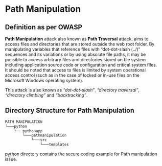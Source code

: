 # Path Manipulation 

## Definition as per OWASP
**Path Manipulation** attack also known as **Path Traversal** attack, aims to access files and directories that are stored outside the web root folder. By manipulating variables that reference files with “dot-dot-slash (../)” sequences and its variations or by using absolute file paths, it may be possible to access arbitrary files and directories stored on file system including application source code or configuration and critical system files. It should be noted that access to files is limited by system operational access control (such as in the case of locked or in-use files on the Microsoft Windows operating system).

This attack is also known as _“dot-dot-slash”_, _“directory traversal”_, _“directory climbing”_ and _“backtracking”_.

## Directory Structure for Path Manipulation
```sh
PATH MANIPULATION
└───python
    └───pythonapp
        └───pathmanipulation
            └───src
                └───templates
```

[python](./python/) directory contains the secure coding example for Path manipulation issue.

